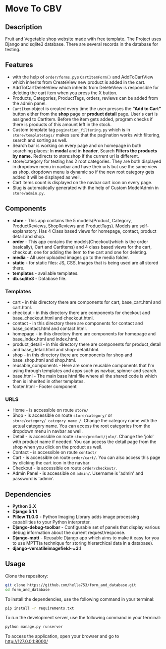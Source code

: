 # Move To CBV

## Description 
Fruit and Vegetable shop website made with free template.
The Project uses Django and sqlite3 database. 
There are several records in the database for testing.


## **Features** ##
* with the help of `order/forms.py`s `CartItemForm()` and AddToCartView which inherits from CreateView new product is added in the cart.
* AddToCartDeleteView which inherits from DeleteView is responsible for deleting the cart item when you press the X button.
* Products, Categories, ProductTags, orders, reviews can be added from the admin panel.
* `CartItem` object is created every time the user presses the **"Add to Cart"** button either from the **shop** page or **product detail** page. User's cart is assigned to CartItem. Before the item gets added, program checks if there is products of this amount left in the stock.
* Custom template tag `pagination_filtering.py` which is in `store/templatetags/` makes sure that the pagination works with filtering, search and sorting as well.
* Search bar is working on every page and on homepage in both searching places: In **modal** and in **header**. Search **Filters the products by name.** Redirects to store:shop if the current url is different.
* store/category for testing has 2 root categories. They are both displayed in dropdown menu in navbar and have their urls but use the same view as shop. dropdown menu is dynamic so if the new root category gets added it will be displayed as well.
* Cart items count is displayed on the navbar cart icon on every page.
* Slug is automatically generated with the help of Custom ModelAdmin in `store/admin.py`.


## **Components** ##
* **store** - This app contains the 5 models(Product, Category, ProductReviews, ShopReviews and ProductTags). Models are self-explanatory. Has 4 Class based views for homepage, contact, product detail and shop.
* **order** - This app contains the models(Checkout(which is the order basically), Cart and CartItems) and 4 class based views for the cart, checkout, one for adding the item to the cart and one for deleting.
* **media** - All user uploaded images go to the media folder.
* **static** - for static files: JS, CSS, Images that is being used are all stored there.
* **templates** - available templates.
* **db.sqlite3** - Database file.


### Templates
  * cart - in this directory there are components for cart, base_cart.html and cart.html.
  * checkout - in this directory there are components for checkout and base_checkout.html and checkout.html.
  * contact - in this directory there are components for contact and base_contact.html and contact.html.
  * homepage - in this directory there are components for homepage and base_index.html and index.html.
  * product_detail - in this directory there are components for product_detail and base_detail.html and shop-detail.html.
  * shop - in this directory there are components for shop and base_shop.html and shop.html.
  * reusable_components - Here are some reusable components that I'm using through templates and apps such as navbar, spinner and search.
  * base.html - The main base html file where all the shared code is which then is inherited in other templates.
  * footer.html - Footer component

### URLS
  * Home - is accessible on route `store/`
  * Shop - is accessible on route `store/category/` or `store/category/_category name_/`. Change the category name with the actual category name. You can access the root categories from the dropdown menu in navbar as well.
  * Detail - is accessible on route `store/product/jolo/`. Change the 'jolo' with product name if needed. You can access the detail page from the shop when you click on the product as well. 
  * Contact - is accessible on route `contact/`
  * Cart - is accessible on route `order/cart/`. You can also access this page by clicking the cart icon in the navbar 
  * Checkout - is accessible on route `order/checkout/`.
  * Admin Panel - is accessible on `admin/`. Username is 'admin' and password is 'admin'.


## Dependencies
* **Python 3.X**
* **Django 5.1.1**
* **Pillow 11.0.0** - Python Imaging Library adds image processing capabilities to your Python interpreter.
* **Django-debug-toolbar** - Configurable set of panels that display various debug information about the current request/response.
* **Django-mptt** - Reusable Django app which aims to make it easy for you to use MPTT(a technique for storing hierarchical data in a database).
* **django-versatileimagefield~=3.1**


## Usage
Clone the repository:
```bash
git clone https://github.com/hella753/form_and_database.git
cd form_and_database
```
To install the dependencies, use the following command in your terminal:
```bash
pip install -r requirements.txt
```
To run the development server, use the following command in your terminal:
```bash
python manage.py runserver
```
To access the application, open your browser and go to http://127.0.0.1:8000/

